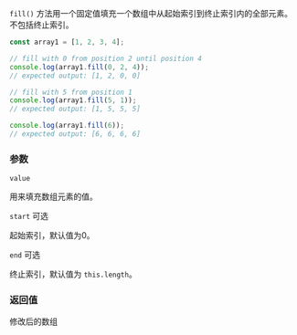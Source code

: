 

`fill()` 方法用一个固定值填充一个数组中从起始索引到终止索引内的全部元素。不包括终止索引。

```js
const array1 = [1, 2, 3, 4];

// fill with 0 from position 2 until position 4
console.log(array1.fill(0, 2, 4));
// expected output: [1, 2, 0, 0]

// fill with 5 from position 1
console.log(array1.fill(5, 1));
// expected output: [1, 5, 5, 5]

console.log(array1.fill(6));
// expected output: [6, 6, 6, 6]
```

### 参数

`value`

用来填充数组元素的值。

`start`  可选

起始索引，默认值为0。

`end`  可选

终止索引，默认值为  `this.length`。

### 返回值

修改后的数组
<!--stackedit_data:
eyJoaXN0b3J5IjpbLTY0MTI0MjIzM119
-->